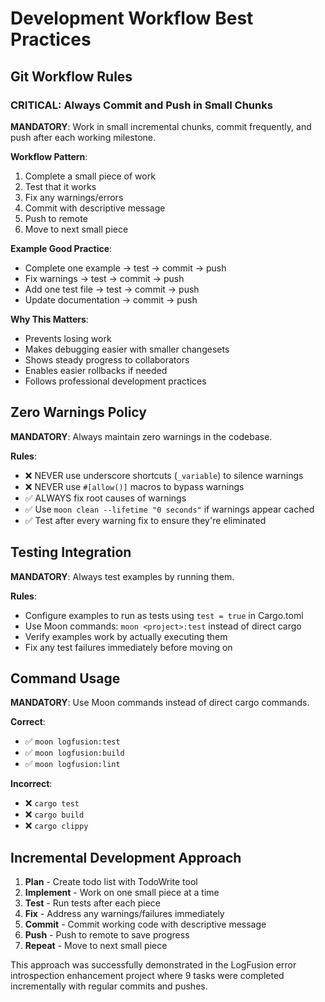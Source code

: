 # Development Workflow Best Practices

## Git Workflow Rules

### CRITICAL: Always Commit and Push in Small Chunks

**MANDATORY**: Work in small incremental chunks, commit frequently, and push after each working milestone.

**Workflow Pattern**:

1. Complete a small piece of work
2. Test that it works
3. Fix any warnings/errors
4. Commit with descriptive message
5. Push to remote
6. Move to next small piece

**Example Good Practice**:

- Complete one example → test → commit → push
- Fix warnings → test → commit → push
- Add one test file → test → commit → push
- Update documentation → commit → push

**Why This Matters**:

- Prevents losing work
- Makes debugging easier with smaller changesets
- Shows steady progress to collaborators
- Enables easier rollbacks if needed
- Follows professional development practices

## Zero Warnings Policy

**MANDATORY**: Always maintain zero warnings in the codebase.

**Rules**:

- ❌ NEVER use underscore shortcuts (`_variable`) to silence warnings
- ❌ NEVER use `#[allow()]` macros to bypass warnings
- ✅ ALWAYS fix root causes of warnings
- ✅ Use `moon clean --lifetime "0 seconds"` if warnings appear cached
- ✅ Test after every warning fix to ensure they're eliminated

## Testing Integration

**MANDATORY**: Always test examples by running them.

**Rules**:

- Configure examples to run as tests using `test = true` in Cargo.toml
- Use Moon commands: `moon <project>:test` instead of direct cargo
- Verify examples work by actually executing them
- Fix any test failures immediately before moving on

## Command Usage

**MANDATORY**: Use Moon commands instead of direct cargo commands.

**Correct**:

- ✅ `moon logfusion:test`
- ✅ `moon logfusion:build`
- ✅ `moon logfusion:lint`

**Incorrect**:

- ❌ `cargo test`
- ❌ `cargo build`
- ❌ `cargo clippy`

## Incremental Development Approach

1. **Plan** - Create todo list with TodoWrite tool
2. **Implement** - Work on one small piece at a time
3. **Test** - Run tests after each piece
4. **Fix** - Address any warnings/failures immediately
5. **Commit** - Commit working code with descriptive message
6. **Push** - Push to remote to save progress
7. **Repeat** - Move to next small piece

This approach was successfully demonstrated in the LogFusion error introspection enhancement project where 9 tasks were completed incrementally with regular commits and pushes.
